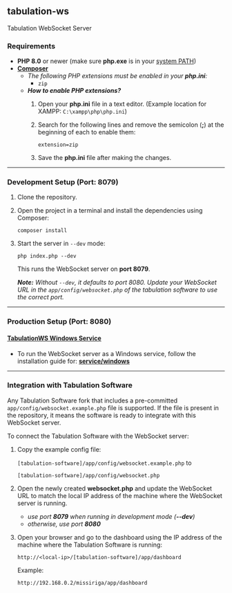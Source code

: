 ## tabulation-ws
Tabulation WebSocket Server

### Requirements
- **PHP 8.0** or newer (make sure **php.exe** is in your [system PATH](https://stackoverflow.com/questions/31291317/php-is-not-recognized-as-an-internal-or-external-command-in-command-prompt))
- [**Composer**](https://getcomposer.org/)
  - _The following PHP extensions must be enabled in your **php.ini**:_
    - `zip`
  - _**How to enable PHP extensions?**_
    1. Open your **php.ini** file in a text editor.
       (Example location for XAMPP: `C:\xampp\php\php.ini`)

    2. Search for the following lines and remove the semicolon (**;**) at the beginning of each to enable them:
       ```angular2html
       extension=zip
       ```
    3. Save the **php.ini** file after making the changes.
---

### Development Setup (Port: 8079)
1. Clone the repository.
2. Open the project in a terminal and install the dependencies using Composer:
   ```
   composer install
   ```
3. Start the server in `--dev` mode:
   ```
   php index.php --dev
   ```
   This runs the WebSocket server on **port 8079**.

   _**Note:** Without `--dev`, it defaults to port 8080. Update your WebSocket URL in the `app/config/websocket.php` of the tabulation software to use the correct port._

---

### Production Setup (Port: 8080)
#### [TabulationWS Windows Service](service/windows)
- To run the WebSocket server as a Windows service,
follow the installation guide for:
[**service/windows**](service/windows)

---

### Integration with Tabulation Software
Any Tabulation Software fork that includes a pre-committed `app/config/websocket.example.php` file is supported.
If the file is present in the repository, it means the software is ready to integrate with this WebSocket server.

To connect the Tabulation Software with the WebSocket server:
1. Copy the example config file:
   
   `[tabulation-software]/app/config/websocket.example.php` to
  
   `[tabulation-software]/app/config/websocket.php`

2. Open the newly created **websocket.php** and update the WebSocket URL to match the local IP address of the machine where the WebSocket server is running. 
   - _use port **8079** when running in development mode (**--dev**)_
   - _otherwise, use port **8080**_

3. Open your browser and go to the dashboard using the IP address of the machine where the Tabulation Software is running:

   `http://<local-ip>/[tabulation-software]/app/dashboard`

   Example:

   `http://192.168.0.2/missiriga/app/dashboard`

